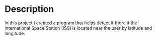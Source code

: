 # Description

In this project I created a program that helps detect if there if the International Space Station (ISS) is located near the user by latitude and longitude.
